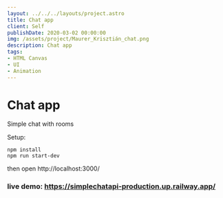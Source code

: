 ```yaml
---
layout: ../../../layouts/project.astro
title: Chat app
client: Self
publishDate: 2020-03-02 00:00:00
img: /assets/project/Maurer_Krisztián_chat.png
description: Chat app
tags:
- HTML Canvas
- UI
- Animation
---
```


#  Chat app

Simple chat with rooms

Setup:

```
npm install
npm run start-dev
```
then open http://localhost:3000/


### live demo: https://simplechatapi-production.up.railway.app/